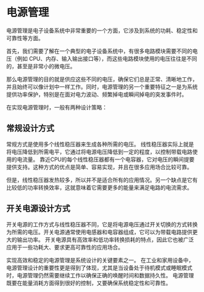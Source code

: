 # 电源管理
电源管理是电子设备系统中非常重要的一个方面，它涉及到系统的功耗、稳定性和可靠性等方面。

首先，我们需要了解在一个典型的电子设备系统中，有很多电路模块需要不同的电压（例如 CPU、内存、输入输出接口等），而这些电路模块使用的电压往往是不同的，甚至是非常小的微电压。

那么电源管理的目的就是供应这些不同的电压，确保它们总是正常、清晰地工作，并且始终可以像计划中一样工作。同时，电源管理的另一个重要特征之一是为系统提供功率保护，特别是在面对电力波动、频繁掉电或瞬间掉电的突发事件时。

在实现电源管理时，一般有两种设计策略：

## 常规设计方式
常规方式是使用多个线性稳压器来生成各种所需的电压。 线性稳压器实际上就是将电压降低到所需电平，它通过将电源电压降低到一定的程度，以控制带载电路使用的电流量。 靠近CPU的每个线性稳压器都有一个电容器，它对电压的瞬间提要提供支持。这种方式的优点是简单、容易实现，并且在很多应用场合比较可靠。

但是，线性稳压器发热较多，所以并不是适合所有的应用情况。另一个缺点是它有比较低的功率转换效率，这就意味着它需要更多的能量来满足电路的电流需求。

## 开关电源设计方式
开关电源的工作方式与线性稳压器不同，它是将电源电压通过开关切换的方式转换为所需的电压。开关电源通常使用电感器和电容器组成，它可以为带载电路提供更大的输出功率。 开关电源具有高效率和低功率转换损耗的特点，因此它也被广泛应用于一些功耗大、要求更高可靠性的应用场合。

实现高效和稳定的电源管理是系统设计的关键要素之一。 在工业和家用设备中，电源管理设计的重要性更是得到了体现，尤其是当设备处于待机模式或睡眠模式时，电源管理仍然需要继续工作以确保正确的唤醒时间和数据持久性。 电源管理既要在能量消耗方面得到很好的控制，又要确保系统稳定性和可靠性。